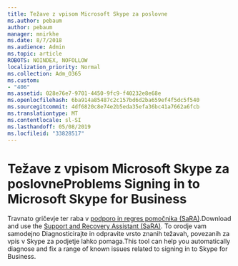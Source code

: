 ```yaml
---
title: Težave z vpisom Microsoft Skype za poslovne
ms.author: pebaum
author: pebaum
manager: mnirkhe
ms.date: 8/7/2018
ms.audience: Admin
ms.topic: article
ROBOTS: NOINDEX, NOFOLLOW
localization_priority: Normal
ms.collection: Adm_O365
ms.custom:
- "406"
ms.assetid: 028e76e7-9701-4450-9fc9-f40232e8e68e
ms.openlocfilehash: 6ba914a85487c2c157bd6d2ba659ef4f5dc5f540
ms.sourcegitcommit: 4df6820c8e74e2b5eda35efa36bc41a7662a6fcb
ms.translationtype: MT
ms.contentlocale: sl-SI
ms.lasthandoff: 05/08/2019
ms.locfileid: "33828517"
---
```

# <a name="problems-signing-in-to-microsoft-skype-for-business"></a><span data-ttu-id="97f1a-102">Težave z vpisom Microsoft Skype za poslovne</span><span class="sxs-lookup"><span data-stu-id="97f1a-102">Problems Signing in to Microsoft Skype for Business</span></span>

<span data-ttu-id="97f1a-103">Travnato gričevje ter raba v [podporo in regres pomočnika (SaRA)](https://aka.ms/SaRA-SkypeForBusinessSignIn).</span><span class="sxs-lookup"><span data-stu-id="97f1a-103">Download and use the [Support and Recovery Assistant (SaRA)](https://aka.ms/SaRA-SkypeForBusinessSignIn).</span></span> <span data-ttu-id="97f1a-104">To orodje vam samodejno Diagnosticirajte in odpravite vrsto znanih težavah, povezanih za vpis v Skype za podjetje lahko pomaga.</span><span class="sxs-lookup"><span data-stu-id="97f1a-104">This tool can help you automatically diagnose and fix a range of known issues related to signing in to Skype for Business.</span></span>